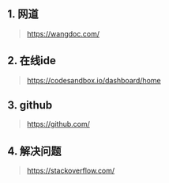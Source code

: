## 1. 网道

> https://wangdoc.com/

## 2. 在线ide

> https://codesandbox.io/dashboard/home

## 3. github

> https://github.com/

## 4. 解决问题

> https://stackoverflow.com/